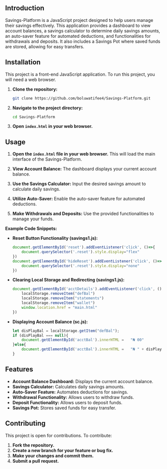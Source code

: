 ## Introduction

Savings-Platform is a JavaScript project designed to help users manage their savings effectively. This application provides a dashboard to view account balances, a savings calculator to determine daily savings amounts, an auto-saver feature for automated deductions, and functionalities for withdrawals and deposits. It also includes a Savings Pot where saved funds are stored, allowing for easy transfers.

## Installation

This project is a front-end JavaScript application. To run this project, you will need a web browser.

1.  **Clone the repository:**

    ```bash
    git clone https://github.com/boluwatifee4/Savings-Platform.git
    ```

2.  **Navigate to the project directory:**

    ```bash
    cd Savings-Platform
    ```

3.  **Open `index.html` in your web browser.**

## Usage

1.  **Open the `index.html` file in your web browser.** This will load the main interface of the Savings-Platform.

2.  **View Account Balance:** The dashboard displays your current account balance.

3.  **Use the Savings Calculator:** Input the desired savings amount to calculate daily savings.

4.  **Utilize Auto-Saver:** Enable the auto-saver feature for automated deductions.

5.  **Make Withdrawals and Deposits:** Use the provided functionalities to manage your funds.

**Example Code Snippets:**

*   **Reset Button Functionality (savings1.js):**

    ```javascript
    document.getElementById('reset').addEventListener('click', ()=>{
        document.querySelector('.reset').style.display="flex"
    })
    document.getElementById('hideReset').addEventListener('click', ()=>{
        document.querySelector('.reset').style.display="none"
    })
    ```

*   **Clearing Local Storage and Redirecting (savings1.js):**

    ```javascript
    document.getElementById('acctDetails').addEventListener('click', ()=>{
        localStorage.removeItem("defBal")
        localStorage.removeItem("statements")
        localStorage.removeItem("wallet")
        window.location.href = "main.html"
    })
    ```

*   **Displaying Account Balance (sc.js):**

    ```javascript
    let disPlayBal = localStorage.getItem("defBal");
    if (disPlayBal === null){
        document.getElementById('acctBal').innerHTML =   "₦ 00"
    }else{
        document.getElementById('acctBal').innerHTML =   "₦ " + disPlayBal
    }
    ```

## Features

*   **Account Balance Dashboard:** Displays the current account balance.
*   **Savings Calculator:** Calculates daily savings amounts.
*   **Auto-Saver Feature:** Automates deductions for savings.
*   **Withdrawal Functionality:** Allows users to withdraw funds.
*   **Deposit Functionality:** Allows users to deposit funds.
*   **Savings Pot:** Stores saved funds for easy transfer.

## Contributing

This project is open for contributions. To contribute:

1.  **Fork the repository.**
2.  **Create a new branch for your feature or bug fix.**
3.  **Make your changes and commit them.**
4.  **Submit a pull request.**